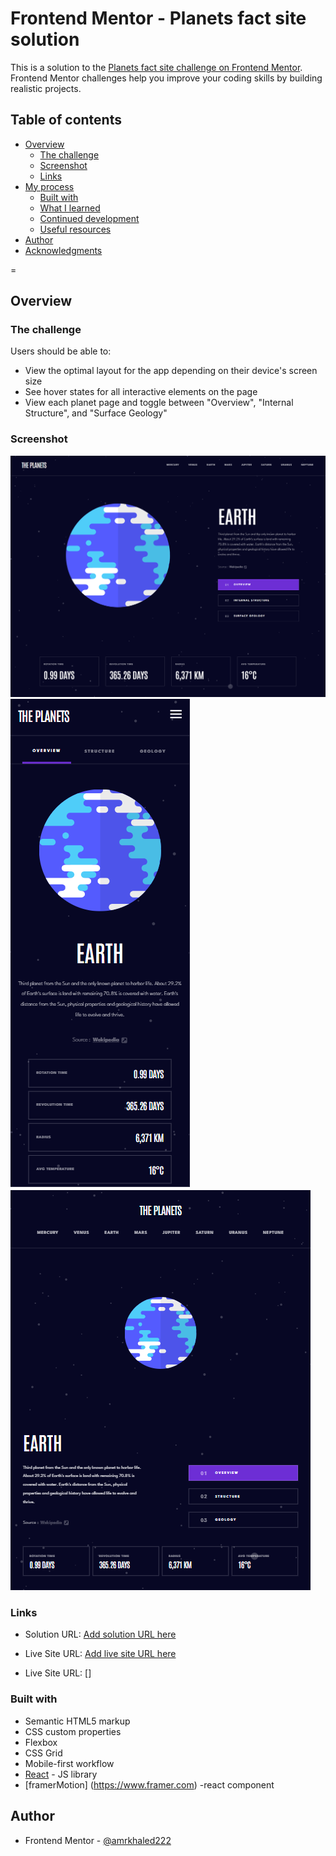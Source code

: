 # Frontend Mentor - Planets fact site solution

This is a solution to the [Planets fact site challenge on Frontend Mentor](https://www.frontendmentor.io/challenges/planets-fact-site-gazqN8w_f). Frontend Mentor challenges help you improve your coding skills by building realistic projects.

## Table of contents

- [Overview](#overview)
  - [The challenge](#the-challenge)
  - [Screenshot](#screenshot)
  - [Links](#links)
- [My process](#my-process)
  - [Built with](#built-with)
  - [What I learned](#what-i-learned)
  - [Continued development](#continued-development)
  - [Useful resources](#useful-resources)
- [Author](#author)
- [Acknowledgments](#acknowledgments)

=

## Overview

### The challenge

Users should be able to:

- View the optimal layout for the app depending on their device's screen size
- See hover states for all interactive elements on the page
- View each planet page and toggle between "Overview", "Internal Structure", and "Surface Geology"

### Screenshot

![](./desktopDesign.png)
![](./mobileDesign.png)
![](./tabletDesign.png)

### Links

- Solution URL: [Add solution URL here](https://github.com/amrkhaled222/planetFactEnahnced)

- Live Site URL: [Add live site URL here](https://planet-fact-enahnced.vercel.app/)

- Live Site URL: []

### Built with

- Semantic HTML5 markup
- CSS custom properties
- Flexbox
- CSS Grid
- Mobile-first workflow
- [React](https://reactjs.org/) - JS library
- [framerMotion] (https://www.framer.com) -react component

## Author

- Frontend Mentor - [@amrkhaled222](https://www.frontendmentor.io/profile/amrkhaled222)
